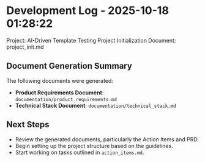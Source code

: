 # Development Log - 2025-10-18 01:28:22

Project: AI-Driven Template Testing Project
Initialization Document: project_init.md

## Document Generation Summary

The following documents were generated:
- **Product Requirements Document**: `documentation/product_requirements.md`
- **Technical Stack Document**: `documentation/technical_stack.md`

## Next Steps
- Review the generated documents, particularly the Action Items and PRD.
- Begin setting up the project structure based on the guidelines.
- Start working on tasks outlined in `action_items.md`.
